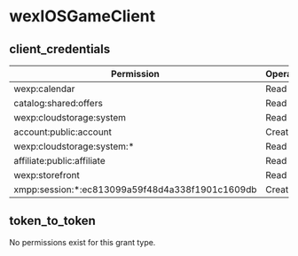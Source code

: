 # wexIOSGameClient

## client_credentials
| Permission | Operations |
| - | - |
| wexp:calendar | Read |
| catalog:shared:offers | Read |
| wexp:cloudstorage:system | Read |
| account:public:account | Create |
| wexp:cloudstorage:system:* | Read |
| affiliate:public:affiliate | Read |
| wexp:storefront | Read |
| xmpp:session:*:ec813099a59f48d4a338f1901c1609db | Create |

## token_to_token
No permissions exist for this grant type.